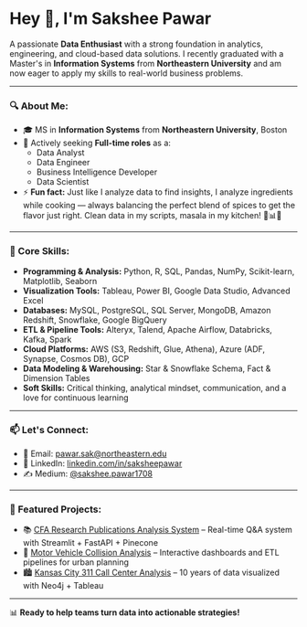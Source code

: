 # Hey 👋, I'm Sakshee Pawar

A passionate **Data Enthusiast** with a strong foundation in analytics, engineering, and cloud-based data solutions. I recently graduated with a Master's in **Information Systems** from **Northeastern University** and am now eager to apply my skills to real-world business problems.

---

### 🔍 About Me:
- 🎓 MS in **Information Systems** from **Northeastern University**, Boston  
- 💼 Actively seeking **Full-time roles** as a:
  - Data Analyst  
  - Data Engineer  
  - Business Intelligence Developer  
  - Data Scientist  
- ⚡ **Fun fact:** Just like I analyze data to find insights, I analyze ingredients while cooking — always balancing the perfect blend of spices to get the flavor just right. Clean data in my scripts, masala in my kitchen! 🍲📊✨

---

### 🧠 Core Skills:
- **Programming & Analysis:** Python, R, SQL, Pandas, NumPy, Scikit-learn, Matplotlib, Seaborn  
- **Visualization Tools:** Tableau, Power BI, Google Data Studio, Advanced Excel  
- **Databases:** MySQL, PostgreSQL, SQL Server, MongoDB, Amazon Redshift, Snowflake, Google BigQuery  
- **ETL & Pipeline Tools:** Alteryx, Talend, Apache Airflow, Databricks, Kafka, Spark  
- **Cloud Platforms:** AWS (S3, Redshift, Glue, Athena), Azure (ADF, Synapse, Cosmos DB), GCP  
- **Data Modeling & Warehousing:** Star & Snowflake Schema, Fact & Dimension Tables  
- **Soft Skills:** Critical thinking, analytical mindset, communication, and a love for continuous learning  

---

### 📫 Let's Connect:
- 📧 Email: [pawar.sak@northeastern.edu](mailto:pawar.sak@northeastern.edu)  
- 💼 LinkedIn: [linkedin.com/in/saksheepawar](https://www.linkedin.com/in/saksheepawar)  
- ✍️ Medium: [@sakshee.pawar1708](https://medium.com/@sakshee.pawar1708)  

---

### 📁 Featured Projects:
- 📚 [CFA Research Publications Analysis System](https://github.com/pawarsakshee/CFA_Research_Publication_Analysis_System) – Real-time Q&A system with Streamlit + FastAPI + Pinecone  
- 🚗 [Motor Vehicle Collision Analysis](https://github.com/pawarsakshee/Motor_Vehicle_Collision_Analysis) – Interactive dashboards and ETL pipelines for urban planning  
- 🏙️ [Kansas City 311 Call Center Analysis](https://github.com/pawarsakshee/Kansas_City_Call_Center_Analysis) – 10 years of data visualized with Neo4j + Tableau  

---

📊 **Ready to help teams turn data into actionable strategies!**
